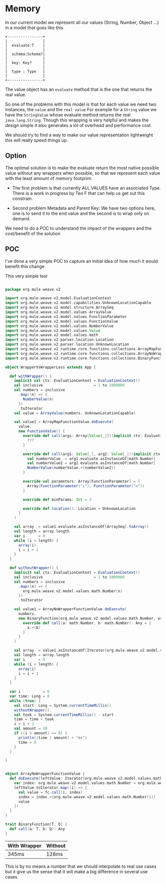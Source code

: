 # Memory


In our current model we represent all our values (String, Number, Object ...) in a model that goes like this


    +----------------+
    |                |
    |  evaluate:T    |
    |                |
    |  schema:Schema?|
    |                |
    |  key: Key?     |
    |                |
    |  type : Type   |
    |                |        
    +----------------+

The value object has an `evaluate` method that is the one that returns the real value. 

So one of the problems with this model is that for each value we need two instances, the `value` and the `real value` For example for a `String` value we have the `StringValue` whose evaluate method returns the real `java.lang.String`. Though this wrapping is very helpful and makes the design simple it also generates a lot of overhead and performance cost. 

We should try to find a way to make our value representation lightweight this will really speed things up. 


## Option

The optimal solution is to make the evaluate return the most native possible value without any wrappers when possible, so that we represent each value with the least amount of memory footprint.

- The first problem is that currently ALL VALUES have an associated Type. There is a work in progress by Teo F that can help us get out this constrain.

- Second problem Metadata and Parent Key: We have two options here, one is to send it to the end value and the second is to wrap only on demand.


We need to do a POC to understand the impact of the wrappers and the cost/benefit of the solution


## POC

I've done a very simple POC to capture an initial idea of how much it would benefit this change

This very simple test 

```scala

package org.mule.weave.v2

import org.mule.weave.v2.model.EvaluationContext
import org.mule.weave.v2.model.capabilities.UnknownLocationCapable
import org.mule.weave.v2.model.structure.ArraySeq
import org.mule.weave.v2.model.values.ArrayValue
import org.mule.weave.v2.model.values.FunctionParameter
import org.mule.weave.v2.model.values.FunctionValue
import org.mule.weave.v2.model.values.NumberValue
import org.mule.weave.v2.model.values.Value
import org.mule.weave.v2.model.values.math
import org.mule.weave.v2.parser.location.Location
import org.mule.weave.v2.parser.location.UnknownLocation
import org.mule.weave.v2.runtime.core.functions.collections.ArrayMapFunctionValue
import org.mule.weave.v2.runtime.core.functions.collections.ArrayNoWrapperFunctionValue
import org.mule.weave.v2.runtime.core.functions.collections.BinaryFunction

object WrapperVsWrapperLess extends App {

  def withWrapper() {
    implicit val ctx: EvaluationContext = EvaluationContext()
    val inclusive                       = 1 to 1000000
    val numbers = inclusive
      .map((n) => {
        NumberValue(n)
      })
      .toIterator
    val value = ArrayValue(numbers, UnknownLocationCapable)

    val value1 = ArrayMapFunctionValue.doExecute(
      value,
      new FunctionValue() {
        override def call(args: Array[Value[_]])(implicit ctx: EvaluationContext): Value[_] = {
          ???
        }

        override def call(arg1: Value[_], arg2: Value[_])(implicit ctx: EvaluationContext): Value[_] = {
          val numberValue  = arg1.evaluate.asInstanceOf[math.Number]
          val numberValue2 = arg2.evaluate.asInstanceOf[math.Number]
          NumberValue(numberValue.+(numberValue2))
        }

        override val parameters: Array[FunctionParameter] = {
          Array(FunctionParameter("i"), FunctionParameter("n"))
        }

        override def minParams: Int = 2

        override def location(): Location = UnknownLocation
      }
    )

    val array  = value1.evaluate.asInstanceOf[ArraySeq].toArray()
    val length = array.length
    var i      = 0
    while (i < length) {
      array(i)
      i = i + 1
    }
  }

  def withoutWrapper() {
    implicit val ctx: EvaluationContext = EvaluationContext()
    val inclusive                       = 1 to 1000000
    val numbers = inclusive
      .map((n) => {
        org.mule.weave.v2.model.values.math.Number(n)
      })
      .toIterator

    val value1 = ArrayNoWrapperFunctionValue.doExecute(
      numbers,
      new BinaryFunction[org.mule.weave.v2.model.values.math.Number, org.mule.weave.v2.model.values.math.Number] {
        override def call(a: math.Number, b: math.Number): Any = {
          a.+(b)
        }
      }
    )

    val array  = value1.asInstanceOf[Iterator[org.mule.weave.v2.model.values.math.Number]].toArray
    val length = array.length
    var i      = 0
    while (i < length) {
      array(i)
      i = i + 1
    }
  }

  var i          = 0
  var time: Long = 0
  while (true) {
    val start: Long = System.currentTimeMillis()
    withoutWrapper()
    val took = System.currentTimeMillis() - start
    time = time + took
    i = i + 1
    val amount = 10
    if ((i % amount) == 0) {
      println((time / amount) + "ms")
      time = 0
    }
  }

}


object ArrayNoWrapperFunctionValue {
  def doExecute(leftValue: Iterator[org.mule.weave.v2.model.values.math.Number], fc: BinaryFunction[org.mule.weave.v2.model.values.math.Number, org.mule.weave.v2.model.values.math.Number]): Any = {
    var index: org.mule.weave.v2.model.values.math.Number = org.mule.weave.v2.model.values.math.Number(0)
    leftValue.toIterator.map((i) => {
      val value = fc.call(i, index)
      index = index.+(org.mule.weave.v2.model.values.math.Number(1))
      value
    })
  }
}

trait BinaryFunction[T, Q] {
  def call(a: T, b: Q): Any
}

```



|With Wrapper | Without|
|---|---|
|345ms | 128ms|



This is by no means a number that we should interpolate to real use cases but it give us the sense that it will make a big difference in several use cases.




